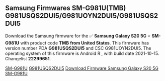 <h2>Samsung Firmwares SM-G981U(TMB) G981USQS2DUI5/G981UOYN2DUI5/G981USQS2DUI5</h2>
Download the Samsung firmware for the ✅ <strong>Samsung Galaxy S20 5G </strong> ⭐ <strong>SM-G981U</strong> with product code <strong>TMB</strong> <strong> from United States</strong>. This firmware has version number PDA <strong>G981USQS2DUI5</strong> and CSC G981UOYN2DUI5. The operating system of this firmware is Android R , with build date 2021-10-15. Changelist <strong>22299651</strong>.


[SM-G981U](https://samfirm.shop/samsung/model/SM-G981U)
[G981USQS2DUI5](https://samfirm.shop/samsung/pda/G981USQS2DUI5)
[Download Firmware Samsung Galaxy S20 5G SM-G981U](https://samfirm.shop/samsung/firmware/465396)
